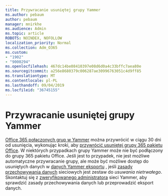 ```yaml
---
title: Przywracanie usuniętej grupy Yammer
ms.author: pebaum
author: pebaum
manager: mnirkhe
ms.audience: Admin
ms.topic: article
ROBOTS: NOINDEX, NOFOLLOW
localization_priority: Normal
ms.collection: Adm_O365
ms.custom:
- "1902"
- "9000294"
ms.openlocfilehash: 467dc14be08410397e08d6d0a4c33bffc7aea80e
ms.sourcegitcommit: a256e8680379c006287ae30996763051c4d9ff85
ms.translationtype: MT
ms.contentlocale: pl-PL
ms.lasthandoff: 09/04/2019
ms.locfileid: "36745155"
---
```

# <a name="restore-a-deleted-yammer-group"></a>Przywracanie usuniętej grupy Yammer

[Office 365 połączonych grup w Yammer](https://docs.microsoft.com/yammer/manage-yammer-groups/yammer-and-office-365-groups) można przywrócić w ciągu 30 dni od usunięcia, wykonując kroki, aby [przywrócić usuniętej grupy 365 pakietu Office](https://docs.microsoft.com/office365/admin/create-groups/restore-deleted-group).
W niektórych przypadkach grupy Yammer może nie być podłączony do grupy 365 pakietu Office. Jeśli jest to przypadek, nie jest możliwe automatyczne przywracanie grupy, ale może być możliwe dostęp do usuniętych danych w [danych Yammer eksportu](https://docs.microsoft.com/yammer/manage-security-and-compliance/export-yammer-enterprise-data) , jeśli [zasady przechowywania danych](https://docs.microsoft.com/yammer/manage-security-and-compliance/manage-data-compliance) sieciowych jest zestaw do *usuwania nietrwałego*. Skontaktuj się z [zweryfikowanego administratora](https://docs.microsoft.com/yammer/manage-yammer-users/manage-yammer-admins) sieci Yammer, aby sprawdzić zasady przechowywania danych lub przeprowadzić eksport danych.
